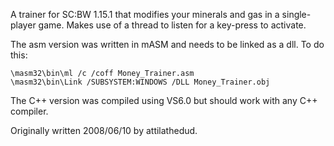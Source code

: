 A trainer for SC:BW 1.15.1 that modifies your minerals and gas in a single-player game. Makes use of a thread to listen for a key-press to activate.

The asm version was written in mASM and needs to be linked as a dll. To do this:
```
\masm32\bin\ml /c /coff Money_Trainer.asm
\masm32\bin\Link /SUBSYSTEM:WINDOWS /DLL Money_Trainer.obj
```

The C++ version was compiled using VS6.0 but should work with any C++ compiler.

Originally written 2008/06/10 by attilathedud.

